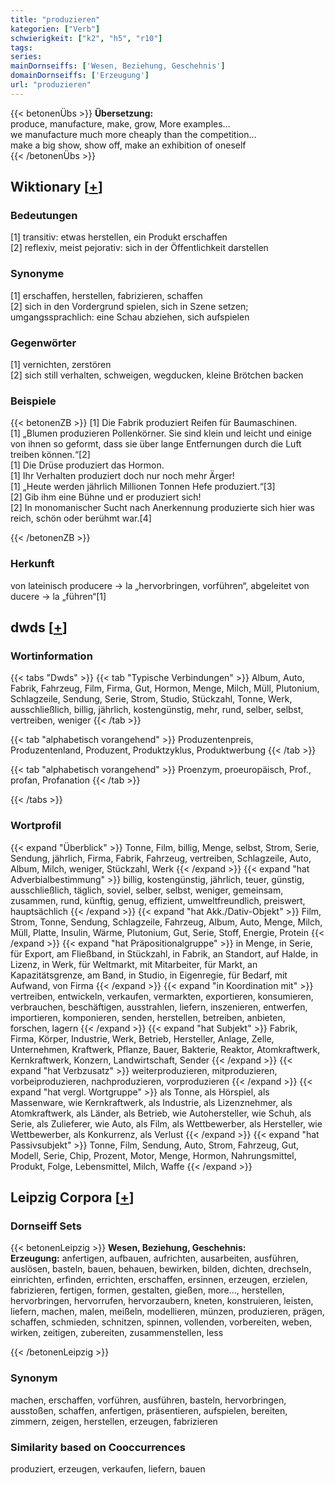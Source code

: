 ```yaml
---
title: "produzieren"
kategorien: ["Verb"]
schwierigkeit: ["k2", "h5", "r10"]
tags:
series:
mainDornseiffs: ['Wesen, Beziehung, Geschehnis']
domainDornseiffs: ['Erzeugung']
url: "produzieren"
---
```


{{< betonenÜbs >}}
**Übersetzung:**  
produce, manufacture, make, grow, More examples...  
we manufacture much more cheaply than the competition...  
make a big show, show off, make an exhibition of oneself  
{{< /betonenÜbs >}}

## Wiktionary [[+](https://de.wiktionary.org/wiki/produzieren)]

### Bedeutungen
[1] transitiv: etwas herstellen, ein Produkt erschaffen  
[2] reflexiv, meist pejorativ: sich in der Öffentlichkeit darstellen  

### Synonyme
[1] erschaffen, herstellen, fabrizieren, schaffen  
[2] sich in den Vordergrund spielen, sich in Szene setzen; umgangssprachlich: eine Schau abziehen, sich aufspielen  

### Gegenwörter
[1] vernichten, zerstören  
[2] sich still verhalten, schweigen, wegducken, kleine Brötchen backen  

### Beispiele
{{< betonenZB >}}
[1] Die Fabrik produziert Reifen für Baumaschinen.  
[1] „Blumen produzieren Pollenkörner. Sie sind klein und leicht und einige von ihnen so geformt, dass sie über lange Entfernungen durch die Luft treiben können.“[2]  
[1] Die Drüse produziert das Hormon.  
[1] Ihr Verhalten produziert doch nur noch mehr Ärger!  
[1] „Heute werden jährlich Millionen Tonnen Hefe produziert.“[3]  
[2] Gib ihm eine Bühne und er produziert sich!  
[2] In monomanischer Sucht nach Anerkennung produzierte sich hier was reich, schön oder berühmt war.[4]  

{{< /betonenZB >}}
### Herkunft
von lateinisch producere → la „hervorbringen, vorführen“, abgeleitet von ducere → la „führen“[1]  



## dwds [[+](https://www.dwds.de/wb/produzieren)]

### Wortinformation
{{< tabs "Dwds" >}}
{{< tab "Typische Verbindungen" >}}
Album, Auto, Fabrik, Fahrzeug, Film, Firma, Gut, Hormon, Menge, Milch, Müll, Plutonium, Schlagzeile, Sendung, Serie, Strom, Studio, Stückzahl, Tonne, Werk, ausschließlich, billig, jährlich, kostengünstig, mehr, rund, selber, selbst, vertreiben, weniger
{{< /tab >}}

{{< tab "alphabetisch vorangehend" >}}
Produzentenpreis, Produzentenland, Produzent, Produktzyklus, Produktwerbung
{{< /tab >}}

{{< tab "alphabetisch vorangehend" >}}
Proenzym, proeuropäisch, Prof., profan, Profanation
{{< /tab >}}

{{< /tabs >}}

### Wortprofil
{{< expand "Überblick" >}} Tonne, Film, billig, Menge, selbst, Strom, Serie, Sendung, jährlich, Firma, Fabrik, Fahrzeug, vertreiben, Schlagzeile, Auto, Album, Milch, weniger, Stückzahl, Werk {{< /expand >}}
{{< expand "hat Adverbialbestimmung" >}} billig, kostengünstig, jährlich, teuer, günstig, ausschließlich, täglich, soviel, selber, selbst, weniger, gemeinsam, zusammen, rund, künftig, genug, effizient, umweltfreundlich, preiswert, hauptsächlich {{< /expand >}}
{{< expand "hat Akk./Dativ-Objekt" >}} Film, Strom, Tonne, Sendung, Schlagzeile, Fahrzeug, Album, Auto, Menge, Milch, Müll, Platte, Insulin, Wärme, Plutonium, Gut, Serie, Stoff, Energie, Protein {{< /expand >}}
{{< expand "hat Präpositionalgruppe" >}} in Menge, in Serie, für Export, am Fließband, in Stückzahl, in Fabrik, an Standort, auf Halde, in Lizenz, in Werk, für Weltmarkt, mit Mitarbeiter, für Markt, an Kapazitätsgrenze, am Band, in Studio, in Eigenregie, für Bedarf, mit Aufwand, von Firma {{< /expand >}}
{{< expand "in Koordination mit" >}} vertreiben, entwickeln, verkaufen, vermarkten, exportieren, konsumieren, verbrauchen, beschäftigen, ausstrahlen, liefern, inszenieren, entwerfen, importieren, komponieren, senden, herstellen, betreiben, anbieten, forschen, lagern {{< /expand >}}
{{< expand "hat Subjekt" >}} Fabrik, Firma, Körper, Industrie, Werk, Betrieb, Hersteller, Anlage, Zelle, Unternehmen, Kraftwerk, Pflanze, Bauer, Bakterie, Reaktor, Atomkraftwerk, Kernkraftwerk, Konzern, Landwirtschaft, Sender {{< /expand >}}
{{< expand "hat Verbzusatz" >}} weiterproduzieren, mitproduzieren, vorbeiproduzieren, nachproduzieren, vorproduzieren {{< /expand >}}
{{< expand "hat vergl. Wortgruppe" >}} als Tonne, als Hörspiel, als Massenware, wie Kernkraftwerk, als Industrie, als Lizenznehmer, als Atomkraftwerk, als Länder, als Betrieb, wie Autohersteller, wie Schuh, als Serie, als Zulieferer, wie Auto, als Film, als Wettbewerber, als Hersteller, wie Wettbewerber, als Konkurrenz, als Verlust {{< /expand >}}
{{< expand "hat Passivsubjekt" >}} Tonne, Film, Sendung, Auto, Strom, Fahrzeug, Gut, Modell, Serie, Chip, Prozent, Motor, Menge, Hormon, Nahrungsmittel, Produkt, Folge, Lebensmittel, Milch, Waffe {{< /expand >}}

## Leipzig Corpora [[+](https://corpora.uni-leipzig.de/en/res?word=produzieren&corpusId=deu_newscrawl-public_2018)]

### Dornseiff Sets
{{< betonenLeipzig >}}
**Wesen, Beziehung, Geschehnis:**  
**Erzeugung:** anfertigen, aufbauen, aufrichten, ausarbeiten, ausführen, auslösen, basteln, bauen, behauen, bewirken, bilden, dichten, drechseln, einrichten, erfinden, errichten, erschaffen, ersinnen, erzeugen, erzielen, fabrizieren, fertigen, formen, gestalten, gießen, more..., herstellen, hervorbringen, hervorrufen, hervorzaubern, kneten, konstruieren, leisten, liefern, machen, malen, meißeln, modellieren, münzen, produzieren, prägen, schaffen, schmieden, schnitzen, spinnen, vollenden, vorbereiten, weben, wirken, zeitigen, zubereiten, zusammenstellen, less  

{{< /betonenLeipzig >}}

### Synonym
machen, erschaffen, vorführen, ausführen, basteln, hervorbringen, ausstoßen, schaffen, anfertigen, präsentieren, aufspielen, bereiten, zimmern, zeigen, herstellen, erzeugen, fabrizieren


### Similarity based on Cooccurrences
produziert, erzeugen, verkaufen, liefern, bauen

